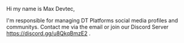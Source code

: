 Hi my name is Max Devtec,

I'm responsible for managing DT Platforms social media profiles and communitys.
Contact me via the email or join our Discord Server https://discord.gg/u8QkqBmzE2 .

<!---
mdevtec/mdevtec is a ✨ special ✨ repository because its `README.md` (this file) appears on your GitHub profile.
You can click the Preview link to take a look at your changes.
--->
